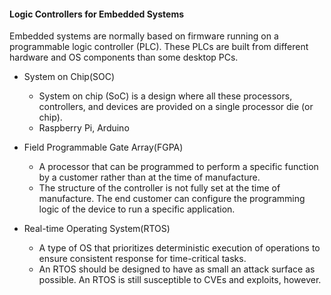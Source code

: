 #### Logic Controllers for Embedded Systems

Embedded systems are normally based on firmware running on a programmable logic controller (PLC). These PLCs are built from different hardware and OS components than some desktop PCs. 

 - System on Chip(SOC)
   - System on chip (SoC) is a design where all these processors, controllers, and devices are provided on a single processor die (or chip). 
   - Raspberry Pi, Arduino

 - Field Programmable Gate Array(FGPA)
   - A processor that can be programmed to perform a specific function by a customer rather than at the time of manufacture.
   - The structure of the controller is not fully set at the time of manufacture. The end customer can configure the programming logic of the device to run a specific application.

 - Real-time Operating System(RTOS)
   - A type of OS that prioritizes deterministic execution of operations to ensure consistent response for time-critical tasks.
   - An RTOS should be designed to have as small an attack surface as possible. An RTOS is still susceptible to CVEs and exploits, however.

